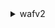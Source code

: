 <details><summary>wafv2</summary><blockquote>

- **<details><summary>associate-web-acl</summary><blockquote>**

  * --web-acl-arn
  * --resource-arn
  * --cli-input-json
  * --cli-input-yaml
  * --generate-cli-skeleton


- **<details><summary>check-capacity</summary><blockquote>**

  * --scope
  * --rules
  * --cli-input-json
  * --cli-input-yaml
  * --generate-cli-skeleton


- **<details><summary>create-ip-set</summary><blockquote>**

  * --name
  * --scope
  * --description
  * --ip-address-version
  * --addresses
  * --tags
  * --cli-input-json
  * --cli-input-yaml
  * --generate-cli-skeleton


- **<details><summary>create-regex-pattern-set</summary><blockquote>**

  * --name
  * --scope
  * --description
  * --regular-expression-list
  * --tags
  * --cli-input-json
  * --cli-input-yaml
  * --generate-cli-skeleton


- **<details><summary>create-rule-group</summary><blockquote>**

  * --name
  * --scope
  * --capacity
  * --description
  * --rules
  * --visibility-config
  * --tags
  * --custom-response-bodies
  * --cli-input-json
  * --cli-input-yaml
  * --generate-cli-skeleton


- **<details><summary>create-web-acl</summary><blockquote>**

  * --name
  * --scope
  * --default-action
  * --description
  * --rules
  * --visibility-config
  * --tags
  * --custom-response-bodies
  * --cli-input-json
  * --cli-input-yaml
  * --generate-cli-skeleton


- **<details><summary>delete-firewall-manager-rule-groups</summary><blockquote>**

  * --web-acl-arn
  * --web-acl-lock-token
  * --cli-input-json
  * --cli-input-yaml
  * --generate-cli-skeleton


- **<details><summary>delete-ip-set</summary><blockquote>**

  * --name
  * --scope
  * --id
  * --lock-token
  * --cli-input-json
  * --cli-input-yaml
  * --generate-cli-skeleton


- **<details><summary>delete-logging-configuration</summary><blockquote>**

  * --resource-arn
  * --cli-input-json
  * --cli-input-yaml
  * --generate-cli-skeleton


- **<details><summary>delete-permission-policy</summary><blockquote>**

  * --resource-arn
  * --cli-input-json
  * --cli-input-yaml
  * --generate-cli-skeleton


- **<details><summary>delete-regex-pattern-set</summary><blockquote>**

  * --name
  * --scope
  * --id
  * --lock-token
  * --cli-input-json
  * --cli-input-yaml
  * --generate-cli-skeleton


- **<details><summary>delete-rule-group</summary><blockquote>**

  * --name
  * --scope
  * --id
  * --lock-token
  * --cli-input-json
  * --cli-input-yaml
  * --generate-cli-skeleton


- **<details><summary>delete-web-acl</summary><blockquote>**

  * --name
  * --scope
  * --id
  * --lock-token
  * --cli-input-json
  * --cli-input-yaml
  * --generate-cli-skeleton


- **<details><summary>describe-managed-rule-group</summary><blockquote>**

  * --vendor-name
  * --name
  * --scope
  * --cli-input-json
  * --cli-input-yaml
  * --generate-cli-skeleton


- **<details><summary>disassociate-web-acl</summary><blockquote>**

  * --resource-arn
  * --cli-input-json
  * --cli-input-yaml
  * --generate-cli-skeleton


- **<details><summary>get-ip-set</summary><blockquote>**

  * --name
  * --scope
  * --id
  * --cli-input-json
  * --cli-input-yaml
  * --generate-cli-skeleton


- **<details><summary>get-logging-configuration</summary><blockquote>**

  * --resource-arn
  * --cli-input-json
  * --cli-input-yaml
  * --generate-cli-skeleton


- **<details><summary>get-permission-policy</summary><blockquote>**

  * --resource-arn
  * --cli-input-json
  * --cli-input-yaml
  * --generate-cli-skeleton


- **<details><summary>get-rate-based-statement-managed-keys</summary><blockquote>**

  * --scope
  * --web-acl-name
  * --web-acl-id
  * --rule-name
  * --cli-input-json
  * --cli-input-yaml
  * --generate-cli-skeleton


- **<details><summary>get-regex-pattern-set</summary><blockquote>**

  * --name
  * --scope
  * --id
  * --cli-input-json
  * --cli-input-yaml
  * --generate-cli-skeleton


- **<details><summary>get-rule-group</summary><blockquote>**

  * --name
  * --scope
  * --id
  * --arn
  * --cli-input-json
  * --cli-input-yaml
  * --generate-cli-skeleton


- **<details><summary>get-sampled-requests</summary><blockquote>**

  * --web-acl-arn
  * --rule-metric-name
  * --scope
  * --time-window
  * --max-items
  * --cli-input-json
  * --cli-input-yaml
  * --generate-cli-skeleton


- **<details><summary>get-web-acl</summary><blockquote>**

  * --name
  * --scope
  * --id
  * --cli-input-json
  * --cli-input-yaml
  * --generate-cli-skeleton


- **<details><summary>get-web-acl-for-resource</summary><blockquote>**

  * --resource-arn
  * --cli-input-json
  * --cli-input-yaml
  * --generate-cli-skeleton


- **<details><summary>help</summary><blockquote>**

  * 


- **<details><summary>list-available-managed-rule-groups</summary><blockquote>**

  * --scope
  * --next-marker
  * --limit
  * --cli-input-json
  * --cli-input-yaml
  * --generate-cli-skeleton


- **<details><summary>list-ip-sets</summary><blockquote>**

  * --scope
  * --next-marker
  * --limit
  * --cli-input-json
  * --cli-input-yaml
  * --generate-cli-skeleton


- **<details><summary>list-logging-configurations</summary><blockquote>**

  * --scope
  * --next-marker
  * --limit
  * --cli-input-json
  * --cli-input-yaml
  * --generate-cli-skeleton


- **<details><summary>list-regex-pattern-sets</summary><blockquote>**

  * --scope
  * --next-marker
  * --limit
  * --cli-input-json
  * --cli-input-yaml
  * --generate-cli-skeleton


- **<details><summary>list-resources-for-web-acl</summary><blockquote>**

  * --web-acl-arn
  * --resource-type
  * --cli-input-json
  * --cli-input-yaml
  * --generate-cli-skeleton


- **<details><summary>list-rule-groups</summary><blockquote>**

  * --scope
  * --next-marker
  * --limit
  * --cli-input-json
  * --cli-input-yaml
  * --generate-cli-skeleton


- **<details><summary>list-tags-for-resource</summary><blockquote>**

  * --next-marker
  * --limit
  * --resource-arn
  * --cli-input-json
  * --cli-input-yaml
  * --generate-cli-skeleton


- **<details><summary>list-web-acls</summary><blockquote>**

  * --scope
  * --next-marker
  * --limit
  * --cli-input-json
  * --cli-input-yaml
  * --generate-cli-skeleton


- **<details><summary>put-logging-configuration</summary><blockquote>**

  * --logging-configuration
  * --cli-input-json
  * --cli-input-yaml
  * --generate-cli-skeleton


- **<details><summary>put-permission-policy</summary><blockquote>**

  * --resource-arn
  * --policy
  * --cli-input-json
  * --cli-input-yaml
  * --generate-cli-skeleton


- **<details><summary>tag-resource</summary><blockquote>**

  * --resource-arn
  * --tags
  * --cli-input-json
  * --cli-input-yaml
  * --generate-cli-skeleton


- **<details><summary>untag-resource</summary><blockquote>**

  * --resource-arn
  * --tag-keys
  * --cli-input-json
  * --cli-input-yaml
  * --generate-cli-skeleton


- **<details><summary>update-ip-set</summary><blockquote>**

  * --name
  * --scope
  * --id
  * --description
  * --addresses
  * --lock-token
  * --cli-input-json
  * --cli-input-yaml
  * --generate-cli-skeleton


- **<details><summary>update-regex-pattern-set</summary><blockquote>**

  * --name
  * --scope
  * --id
  * --description
  * --regular-expression-list
  * --lock-token
  * --cli-input-json
  * --cli-input-yaml
  * --generate-cli-skeleton


- **<details><summary>update-rule-group</summary><blockquote>**

  * --name
  * --scope
  * --id
  * --description
  * --rules
  * --visibility-config
  * --lock-token
  * --custom-response-bodies
  * --cli-input-json
  * --cli-input-yaml
  * --generate-cli-skeleton


- **<details><summary>update-web-acl</summary><blockquote>**

  * --name
  * --scope
  * --id
  * --default-action
  * --description
  * --rules
  * --visibility-config
  * --lock-token
  * --custom-response-bodies
  * --cli-input-json
  * --cli-input-yaml
  * --generate-cli-skeleton


</blockquote></details>
</blockquote></details>
</blockquote></details>
</blockquote></details>
</blockquote></details>
</blockquote></details>
</blockquote></details>
</blockquote></details>
</blockquote></details>
</blockquote></details>
</blockquote></details>
</blockquote></details>
</blockquote></details>
</blockquote></details>
</blockquote></details>
</blockquote></details>
</blockquote></details>
</blockquote></details>
</blockquote></details>
</blockquote></details>
</blockquote></details>
</blockquote></details>
</blockquote></details>
</blockquote></details>
</blockquote></details>
</blockquote></details>
</blockquote></details>
</blockquote></details>
</blockquote></details>
</blockquote></details>
</blockquote></details>
</blockquote></details>
</blockquote></details>
</blockquote></details>
</blockquote></details>
</blockquote></details>
</blockquote></details>
</blockquote></details>
</blockquote></details>
</blockquote></details>
</blockquote></details>
</blockquote></details>
